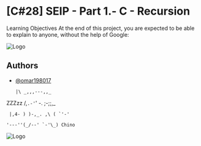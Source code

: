 
# [C#28] SEIP - Part 1.-  C - Recursion

Learning Objectives
At the end of this project, you are expected to be able to explain to anyone, without the help of Google:

![Logo](https://upload.wikimedia.org/wikipedia/commons/thumb/a/af/GNU_Compiler_Collection_logo.svg/508px-GNU_Compiler_Collection_logo.svg.png)

## Authors

- [@omar198017](https://www.github.com/omar198017)

      |\ _,,,---,,_
  
ZZZzz /,`.-'`' -. ;-;;,_

     |,4- ) )-,_. ,\ ( `'-'
     
    '---''(_/--' `-'\_) Chino


    

![Logo](https://www.muylinux.com/wp-content/uploads/2018/11/bash.png)


